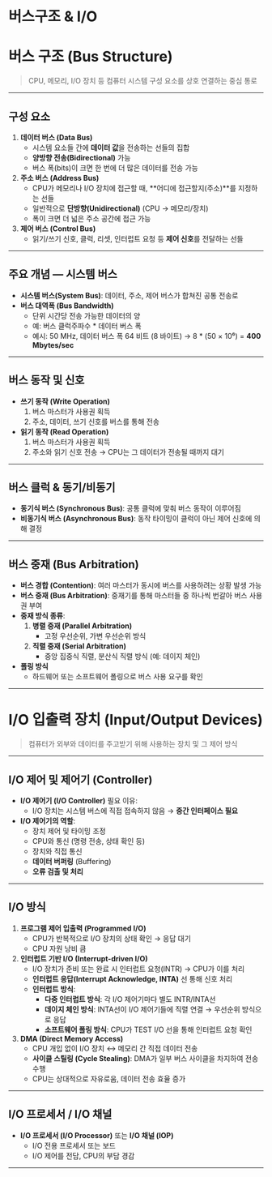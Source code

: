 # 버스구조 & I/O

# 버스 구조 (Bus Structure)

> CPU, 메모리, I/O 장치 등 컴퓨터 시스템 구성 요소를 상호 연결하는 중심 통로
> 

---

## 구성 요소

1. **데이터 버스 (Data Bus)**
    - 시스템 요소들 간에 **데이터 값**을 전송하는 선들의 집합
    - **양방향 전송(Bidirectional)** 가능
    - 버스 폭(bits)이 크면 한 번에 더 많은 데이터를 전송 가능
2. **주소 버스 (Address Bus)**
    - CPU가 메모리나 I/O 장치에 접근할 때, **어디에 접근할지(주소)**를 지정하는 선들
    - 일반적으로 **단방향(Unidirectional)** (CPU → 메모리/장치)
    - 폭이 크면 더 넓은 주소 공간에 접근 가능
3. **제어 버스 (Control Bus)**
    - 읽기/쓰기 신호, 클럭, 리셋, 인터럽트 요청 등 **제어 신호**를 전달하는 선들

---

## 주요 개념 — 시스템 버스

- **시스템 버스(System Bus)**: 데이터, 주소, 제어 버스가 합쳐진 공통 전송로
- **버스 대역폭 (Bus Bandwidth)**
    - 단위 시간당 전송 가능한 데이터의 양
    - 예: 버스 클럭주파수 * 데이터 버스 폭
    - 예시: 50 MHz, 데이터 버스 폭 64 비트 (8 바이트) → 8 * (50 × 10⁶) = **400 Mbytes/sec**
---

## 버스 동작 및 신호

- **쓰기 동작 (Write Operation)**
    1. 버스 마스터가 사용권 획득
    2. 주소, 데이터, 쓰기 신호를 버스를 통해 전송 
- **읽기 동작 (Read Operation)**
    1. 버스 마스터가 사용권 획득
    2. 주소와 읽기 신호 전송 → CPU는 그 데이터가 전송될 때까지 대기

---

## 버스 클럭 & 동기/비동기

- **동기식 버스 (Synchronous Bus)**: 공통 클럭에 맞춰 버스 동작이 이루어짐
- **비동기식 버스 (Asynchronous Bus)**: 동작 타이밍이 클럭이 아닌 제어 신호에 의해 결정

---

## 버스 중재 (Bus Arbitration)

- **버스 경합 (Contention)**: 여러 마스터가 동시에 버스를 사용하려는 상황 발생 가능
- **버스 중재 (Bus Arbitration)**: 중재기를 통해 마스터들 중 하나씩 번갈아 버스 사용권 부여
- **중재 방식 종류**:
    1. **병렬 중재 (Parallel Arbitration)**
        - 고정 우선순위, 가변 우선순위 방식
    2. **직렬 중재 (Serial Arbitration)**
        - 중앙 집중식 직렬, 분산식 직렬 방식 (예: 데이지 체인)
- **폴링 방식**
    - 하드웨어 또는 소프트웨어 폴링으로 버스 사용 요구를 확인

---

# I/O 입출력 장치 (Input/Output Devices)

> 컴퓨터가 외부와 데이터를 주고받기 위해 사용하는 장치 및 그 제어 방식
> 

---

## I/O 제어 및 제어기 (Controller)

- **I/O 제어기 (I/O Controller)** 필요 이유:
    - I/O 장치는 시스템 버스에 직접 접속하지 않음 → **중간 인터페이스 필요**
- **I/O 제어기의 역할**:
    - 장치 제어 및 타이밍 조정
    - CPU와 통신 (명령 전송, 상태 확인 등)
    - 장치와 직접 통신
    - **데이터 버퍼링** (Buffering)
    - **오류 검출 및 처리**

---

## I/O 방식

1. **프로그램 제어 입출력 (Programmed I/O)**
    - CPU가 반복적으로 I/O 장치의 상태 확인 → 응답 대기
    - CPU 자원 낭비 큼
2. **인터럽트 기반 I/O (Interrupt-driven I/O)**
    - I/O 장치가 준비 또는 완료 시 인터럽트 요청(INTR) → CPU가 이를 처리
    - **인터럽트 응답(Interrupt Acknowledge, INTA)** 선 통해 신호 처리 
    - **인터럽트 방식**:
        - **다중 인터럽트 방식**: 각 I/O 제어기마다 별도 INTR/INTA선
        - **데이지 체인 방식**: INTA선이 I/O 제어기들에 직렬 연결 → 우선순위 방식으로 응답
        - **소프트웨어 폴링 방식**: CPU가 TEST I/O 선을 통해 인터럽트 요청 확인
3. **DMA (Direct Memory Access)**
    - CPU 개입 없이 I/O 장치 ↔ 메모리 간 직접 데이터 전송
    - **사이클 스틸링 (Cycle Stealing)**: DMA가 일부 버스 사이클을 차지하여 전송 수행
    - CPU는 상대적으로 자유로움, 데이터 전송 효율 증가 

---

## I/O 프로세서 / I/O 채널

- **I/O 프로세서 (I/O Processor)** 또는 **I/O 채널 (IOP)**
    - I/O 전용 프로세서 또는 보드
    - I/O 제어를 전담, CPU의 부담 경감

---